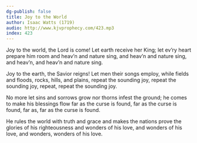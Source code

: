 ```yaml
---
dg-publish: false
title: Joy to the World
author: Isaac Watts (1719)
audio: http://www.kjvprophecy.com/423.mp3
index: 423
---
```


Joy to the world, the Lord is come!
Let earth receive her King;
let ev’ry heart prepare him room
and heav’n and nature sing,
and heav’n and nature sing,
and heav’n, and heav’n and nature sing.

Joy to the earth, the Savior reigns!
Let men their songs employ,
while fields and floods, rocks, hills, and plains,
repeat the sounding joy,
repeat the sounding joy,
repeat, repeat the sounding joy.

No more let sins and sorrows grow
nor thorns infest the ground;
he comes to make his blessings flow
far as the curse is found,
far as the curse is found,
far as, far as the curse is found.

He rules the world with truth and grace
and makes the nations prove
the glories of his righteousness
and wonders of his love,
and wonders of his love,
and wonders, wonders of his love.